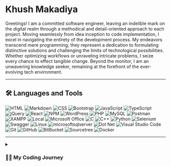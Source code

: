 # Khush Makadiya
 
Greetings! I am a committed software engineer, leaving an indelible mark on the digital realm through a methodical and detail-oriented approach to each project. Moving seamlessly from idea inception to code implementation, I excel in navigating the entirety of the development process. My endeavors transcend mere programming; they represent a dedication to formulating distinctive solutions and challenging the limits of technological possibilities. Whether optimizing workflows or unraveling intricate problems, I seize every chance to effect tangible change. Beyond the monitor, I am an unwavering knowledge seeker, remaining at the forefront of the ever-evolving tech environment.
 
---
 
## 🛠️ Languages and Tools
 
<!-- https://simpleicons.org/-->
 
<div>
<img src="https://img.shields.io/badge/html5-E34F26?style=for-the-badge&logo=html5&logoColor=white" title="HTML"/>
<img src="https://img.shields.io/badge/markdown-000000?style=for-the-badge&logo=markdown&logoColor=white" title="Markdown"/>
<img src="https://img.shields.io/badge/css3-1572B6?style=for-the-badge&logo=css3&logoColor=white" title="CSS"/>
<img src="https://img.shields.io/badge/bootstrap-7952B3?style=for-the-badge&logo=bootstrap&logoColor=white" title="Bootstrap"/>
<img src="https://img.shields.io/badge/javascript-F7DF1E?style=for-the-badge&logo=javascript&logoColor=white" title="JavaScript"/>
<img src="https://img.shields.io/badge/typescript-3178C6?style=for-the-badge&logo=typescript&logoColor=white" title="TypeScript"/>
<img src="https://img.shields.io/badge/jquery-0769AD?style=for-the-badge&logo=jquery&logoColor=white" title="jQuery"/>
<img src="https://img.shields.io/badge/react-61DAFB?style=for-the-badge&logo=react&logoColor=white" title="React"/>
<img src="https://img.shields.io/badge/npm-CB3837?style=for-the-badge&logo=npm&logoColor=white" title="NPM"/>
<img src="https://img.shields.io/badge/wordpress-21759B?style=for-the-badge&logo=wordpress&logoColor=white" title="WordPress"/>
<img src="https://img.shields.io/badge/php-777BB4?style=for-the-badge&logo=php&logoColor=white" title="PHP"/>
<img src="https://img.shields.io/badge/mysql-4479A1?style=for-the-badge&logo=mysql&logoColor=white" title="MySQL"/>
<img src="https://img.shields.io/badge/postman-FF6C37?style=for-the-badge&logo=postman&logoColor=white" title="Postman"/>
<img src="https://img.shields.io/badge/xampp-FB7A24?style=for-the-badge&logo=xampp&logoColor=white" title="XAMPP"/>
<img src="https://img.shields.io/badge/local-51BB7B?style=for-the-badge&logo=local&logoColor=white" title="Local"/>
<img src="https://img.shields.io/badge/microsoft office-D83B01?style=for-the-badge&logo=microsoftoffice&logoColor=white" title="Microsoft Office"/>
<img src="https://img.shields.io/badge/c-A8B9CC?style=for-the-badge&logo=c&logoColor=white" title="C"/>
<img src="https://img.shields.io/badge/c++-00599C?style=for-the-badge&logo=cplusplus&logoColor=white" title="C++"/>
<img src="https://img.shields.io/badge/python-3776AB?style=for-the-badge&logo=python&logoColor=white" title="Python"/>
<img src="https://img.shields.io/badge/selenium-43B02A?style=for-the-badge&logo=selenium&logoColor=white" title="Selenium"/>
<img src="https://img.shields.io/badge/swagger-85EA2D?style=for-the-badge&logo=swagger&logoColor=white" title="Swagger"/>
<img src="https://img.shields.io/badge/linux-FCC624?style=for-the-badge&logo=linux&logoColor=white" title="Linux"/>
<img src="https://img.shields.io/badge/microsoftsqlserver-CC2927?style=for-the-badge&logo=microsoftsqlserver&logoColor=white" title="microsoftsqlserver"/>
<img src="https://img.shields.io/badge/dotnet-512BD4?style=for-the-badge&logo=dotnet&logoColor=white" title="Dot Net"/>
<img src="https://img.shields.io/badge/visual studio code-007ACC?style=for-the-badge&logo=visualstudiocode&logoColor=white" title="Visual Studio Code" />
<img src="https://img.shields.io/badge/git-181717?style=for-the-badge&logo=git&logoColor=white" title="Git"/>
<img src="https://img.shields.io/badge/github-181717?style=for-the-badge&logo=github&logoColor=white" title="GitHub"/>
<img src="https://img.shields.io/badge/Bitbucket-0747a6?style=for-the-badge&logo=bitbucket&logoColor=white" title="BitBucket"/>
<img src="https://img.shields.io/badge/Sourcetree-0052CC?style=for-the-badge&logo=Sourcetree&logoColor=white" title="Sourcetree"/>
<img src="https://img.shields.io/badge/Docker-2CA5E0?style=for-the-badge&logo=docker&logoColor=white" title="Docker"/>
</div>
 
---
 
<!-- ## 🏆 Stats -->
 
<!-- ![GitHub Streak](https://streak-stats.demolab.com?user=sumanjha108155&theme=gruvbox&border_radius=4.5) -->
 
 
<!-- ![GitHub stats](https://github-readme-stats.vercel.app/api?username=sumanjha108155&show_icons=true&theme=gruvbox) -->
 
 
<details>
<summary>
<h3>👨‍💻 My Coding Journey</h3>
</summary>
<p>
      I began my coding journey as a computer engineering student, fueled by curiosity and a deep desire to understand how things were made and how they worked. I delved into various programming languages, frameworks, and tools. Mastering frontend technologies like HTML, CSS, and JavaScript, I honed my skills in crafting visually appealing and user-friendly interfaces. Simultaneously, I dived into backend development, learning languages such as PHP and JavaScript. This comprehensive skill set ultimately led me to become a full stack developer, capable of seamlessly bridging the gap between frontend and backend development, and bringing my own ideas to life.
</p>
<p>
      Today, as a full stack developer, I relish the opportunity to design and develop my own applications and websites, providing end-to-end solutions and a seamless user experience. The satisfaction of transforming abstract concepts into tangible, functional programs fuels my passion for this field. I continuously seek to stay updated with the latest technologies and industry trends, committed to lifelong learning and growth. As I embark on new challenges, I am excited about the endless possibilities that lie ahead and the opportunity to create innovative digital experiences that have a positive impact.
</p>
<p>
      Come along on this thrilling adventure as we continue to shape the digital world, one thoughtful line of code at a time.
</p>
</details>
